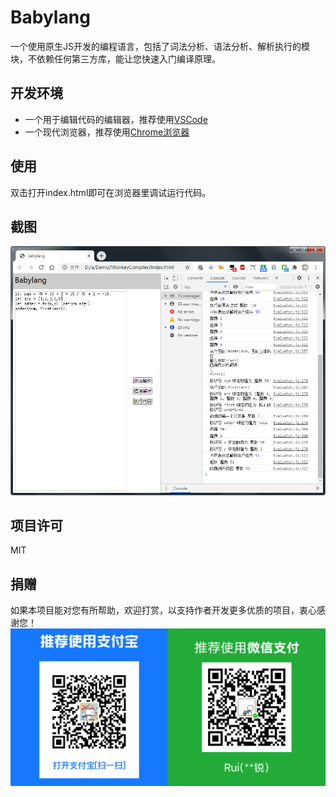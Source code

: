 # Babylang
一个使用原生JS开发的编程语言，包括了词法分析、语法分析、解析执行的模块，不依赖任何第三方库，能让您快速入门编译原理。
## 开发环境
- 一个用于编辑代码的编辑器，推荐使用[VSCode](https://code.visualstudio.com)
- 一个现代浏览器，推荐使用[Chrome浏览器](https://www.google.cn/chrome/?standalone=1)
## 使用
双击打开index.html即可在浏览器里调试运行代码。
## 截图
![首页](screenshots/screenshot-Babylang.png)
## 项目许可
MIT
## 捐赠
如果本项目能对您有所帮助，欢迎打赏，以支持作者开发更多优质的项目，衷心感谢您！
![捐赠](qrcode_donate.png)